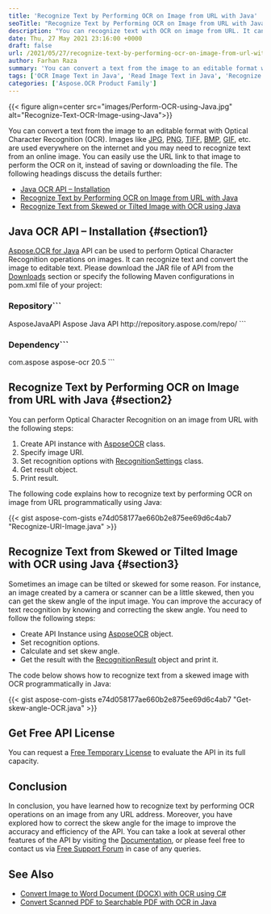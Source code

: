 ```yaml
---
title: 'Recognize Text by Performing OCR on Image from URL with Java'
seoTitle: "Recognize Text by Performing OCR on Image from URL with Java"
description: "You can recognize text with OCR on image from URL. It can be a JPEG, PNG, TIFF, BMP, or GIFF image. API can read text from tilted or skewed images in Java."
date: Thu, 27 May 2021 23:16:00 +0000
draft: false
url: /2021/05/27/recognize-text-by-performing-ocr-on-image-from-url-with-java/
author: Farhan Raza
summary: 'You can convert a text from the image to an editable format with Optical Character Recognition (OCR). Images like JPG, PNG, TIFF, BMP, GIF, etc. are used everywhere on the internet and you may need to recognize text from an online image. You can easily use the URL link to that image to perform the OCR on it, instead of saving or downloading the file. The following headings discuss the details further.'
tags: ['OCR Image Text in Java', 'Read Image Text in Java', 'Recognize Text from Skewed Image', 'Recognize Text from Tilted Image', 'Recognize image text in Java']
categories: ['Aspose.OCR Product Family']
---
```




{{< figure align=center src="images/Perform-OCR-using-Java.jpg" alt="Recognize-Text-OCR-Image-using-Java">}}


You can convert a text from the image to an editable format with Optical Character Recognition (OCR). Images like [JPG][1], [PNG][2], [TIFF][3], [BMP][4], [GIF][5], etc. are used everywhere on the internet and you may need to recognize text from an online image. You can easily use the URL link to that image to perform the OCR on it, instead of saving or downloading the file. The following headings discuss the details further:

*   [Java OCR API – Installation][6]
*   [Recognize Text by Performing OCR on Image from URL with Java][7]
*   [Recognize Text from Skewed or Tilted Image with OCR using Java][8]

## Java OCR API – Installation {#section1}

[Aspose.OCR for Java][9] API can be used to perform Optical Character Recognition operations on images. It can recognize text and convert the image to editable text. Please download the JAR file of API from the [Downloads][10] section or specify the following Maven configurations in pom.xml file of your project:

### Repository```
<repository>
    <id>AsposeJavaAPI</id>
    <name>Aspose Java API</name>
    <url>http://repository.aspose.com/repo/</url>
</repository>
```

### Dependency```
<dependency>
    <groupId>com.aspose</groupId>
    <artifactId>aspose-ocr</artifactId>
    <version>20.5</version>
</dependency>
```

## Recognize Text by Performing OCR on Image from URL with Java {#section2}

You can perform Optical Character Recognition on an image from URL with the following steps:

1.  Create API instance with [AsposeOCR][11] class.
2.  Specify image URI.
3.  Set recognition options with [RecognitionSettings][12] class.
4.  Get result object.
5.  Print result.

The following code explains how to recognize text by performing OCR on image from URL programmatically using Java:

{{< gist aspose-com-gists e74d058177ae660b2e875ee69d6c4ab7 "Recognize-URI-Image.java" >}}

## Recognize Text from Skewed or Tilted Image with OCR using Java {#section3}

Sometimes an image can be tilted or skewed for some reason. For instance, an image created by a camera or scanner can be a little skewed, then you can get the skew angle of the input image. You can improve the accuracy of text recognition by knowing and correcting the skew angle. You need to follow the following steps:

*   Create API Instance using [AsposeOCR][13] object.
*   Set recognition options.
*   Calculate and set skew angle.
*   Get the result with the [RecognitionResult][14] object and print it.

The code below shows how to recognize text from a skewed image with OCR programmatically in Java:

{{< gist aspose-com-gists e74d058177ae660b2e875ee69d6c4ab7 "Get-skew-angle-OCR.java" >}}

## Get Free API License

You can request a [Free Temporary License][15] to evaluate the API in its full capacity.

## Conclusion

In conclusion, you have learned how to recognize text by performing OCR operations on an image from any URL address. Moreover, you have explored how to correct the skew angle for the image to improve the accuracy and efficiency of the API. You can take a look at several other features of the API by visiting the [Documentation][16], or please feel free to contact us via [Free Support Forum][17] in case of any queries.

## See Also

*   [Convert Image to Word Document (DOCX) with OCR using C#][18]
*   [Convert Scanned PDF to Searchable PDF with OCR in Java][19]




[1]: https://docs.fileformat.com/image/jpeg/
[2]: https://docs.fileformat.com/image/png/
[3]: https://docs.fileformat.com/image/tiff/
[4]: https://docs.fileformat.com/image/bmp/
[5]: https://docs.fileformat.com/image/gif/
[6]: #section1
[7]: #section2
[8]: #section3
[9]: https://products.aspose.com/ocr/java
[10]: https://downloads.aspose.com/ocr/java
[11]: https://apireference.aspose.com/ocr/java/com.aspose.ocr/AsposeOCR
[12]: https://apireference.aspose.com/ocr/java/com.aspose.ocr/RecognitionSettings
[13]: https://apireference.aspose.com/ocr/java/com.aspose.ocr/AsposeOCR
[14]: https://apireference.aspose.com/ocr/java/com.aspose.ocr/RecognitionResult
[15]: https://purchase.aspose.com/temporary-license
[16]: https://docs.aspose.com/ocr/java/
[17]: https://forum.aspose.com/c/ocr
[18]: https://blog.aspose.com/2021/05/19/image-to-word-docx-ocr-csharp/
[19]: https://blog.aspose.com/2021/12/13/convert-scanned-pdf-searchable-ocr-java/





